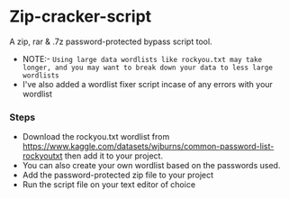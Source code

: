 # Zip-cracker-script
A zip, rar &amp; .7z password-protected bypass script tool. 

- NOTE:- ```Using large data wordlists like rockyou.txt may take longer, and you may want to break down your data to less large wordlists```
- I've also added a wordlist fixer script incase of any errors with your wordlist
### Steps
- Download the rockyou.txt wordlist from https://www.kaggle.com/datasets/wjburns/common-password-list-rockyoutxt then add it to your project.
- You can also create your own wordlist based on the passwords used.
- Add the password-protected zip file to your project
- Run the script file on your text editor of choice
